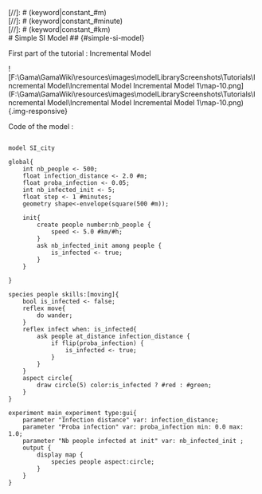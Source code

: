 [//]: # (keyword|operator_among)
<div class='gama-keyword-style' id ='246_0_171_operator-among'></div>
[//]: # (keyword|constant_#m)
<div class='gama-keyword-style' id ='246_1_1270_constant--m'></div>
[//]: # (keyword|constant_#minute)
<div class='gama-keyword-style' id ='246_2_1291_constant--minute'></div>
[//]: # (keyword|constant_#km)
<div class='gama-keyword-style' id ='246_3_1246_constant--km'></div>
# Simple SI Model ## {#simple-si-model}


First part of the tutorial : Incremental Model


![F:\Gama\GamaWiki\resources\images\modelLibraryScreenshots\Tutorials\Incremental Model\Incremental Model Incremental Model 1\map-10.png](F:\Gama\GamaWiki\resources\images\modelLibraryScreenshots\Tutorials\Incremental Model\Incremental Model Incremental Model 1\map-10.png){.img-responsive}

Code of the model : 

```

model SI_city

global{ 
	int nb_people <- 500;
	float infection_distance <- 2.0 #m;
	float proba_infection <- 0.05;
	int nb_infected_init <- 5;
	float step <- 1 #minutes;
	geometry shape<-envelope(square(500 #m));
	
	init{
		create people number:nb_people {
			speed <- 5.0 #km/#h;
		}
		ask nb_infected_init among people {
			is_infected <- true;
		}
	}
	
}

species people skills:[moving]{		
	bool is_infected <- false;
	reflex move{
		do wander;
	}
	reflex infect when: is_infected{
		ask people at_distance infection_distance {
			if flip(proba_infection) {
				is_infected <- true;
			}
		}
	}
	aspect circle{
		draw circle(5) color:is_infected ? #red : #green;
	}
}

experiment main_experiment type:gui{
	parameter "Infection distance" var: infection_distance;
	parameter "Proba infection" var: proba_infection min: 0.0 max: 1.0;
	parameter "Nb people infected at init" var: nb_infected_init ;
	output {
		display map {
			species people aspect:circle;			
		}
	}
}
```